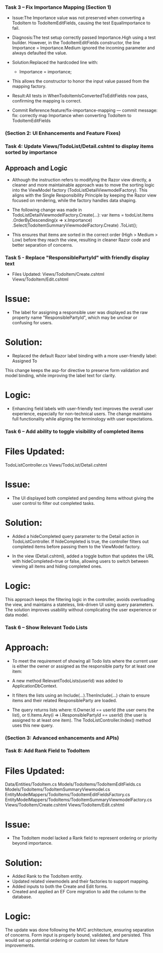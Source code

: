 ### Task 3 – Fix Importance Mapping (Section 1)

- Issue:The Importance value was not preserved when converting a TodoItem to TodoItemEditFields, causing the test EqualImportance to fail.

- Diagnosis:The test setup correctly passed Importance.High using a test builder. However, in the TodoItemEditFields constructor, the line Importance = Importance.Medium ignored the incoming parameter and always defaulted the value.

- Solution:Replaced the hardcoded line with:

    - Importance = importance;

- This allows the constructor to honor the input value passed from the mapping factory.

- Result:All tests in WhenTodoItemIsConvertedToEditFields now pass, confirming the mapping is correct.

- Commit Reference:feature/fix-importance-mapping — commit message: fix: correctly map Importance when converting TodoItem to TodoItemEditFields

### (Section 2: UI Enhancements and Feature Fixes)

### Task 4: Update Views/TodoList/Detail.cshtml to display items sorted by importance
## Approach and Logic

-   Although the instruction refers to modifying the Razor view directly, a cleaner and more maintainable approach was to move the sorting logic into the ViewModel factory (TodoListDetailViewmodelFactory). This aligns with the Single Responsibility Principle by keeping the Razor view focused on rendering, while the factory handles data shaping.

-   The following change was made in TodoListDetailViewmodelFactory.Create(...):
    var items = todoList.Items
        .OrderByDescending(x => x.Importance)
        .Select(TodoItemSummaryViewmodelFactory.Create)
        .ToList();

- This ensures that items are sorted in the correct order (High > Medium > Low) before they reach the view, resulting in cleaner Razor code and better separation of concerns.

### Task 5 - Replace "ResponsiblePartyId" with friendly display text

- Files Updated:
Views/TodoItem/Create.cshtml
Views/TodoItem/Edit.cshtml

# Issue:

- The label for assigning a responsible user was displayed as the raw property name "ResponsiblePartyId", which may be unclear or confusing for users.

# Solution:

- Replaced the default Razor label binding with a more user-friendly label:
    <label asp-for="ResponsiblePartyId">Assigned To</label>

This change keeps the asp-for directive to preserve form validation and model binding, while improving the label text for clarity.

# Logic:

- Enhancing field labels with user-friendly text improves the overall user experience, especially for non-technical users. The change maintains full functionality while aligning the terminology with user expectations.

### Task 6 – Add ability to toggle visibility of completed items

# Files Updated:
TodoListController.cs
Views/TodoList/Detail.cshtml

# Issue:

- The UI displayed both completed and pending items without giving the user control to filter out completed tasks.

# Solution:

- Added a hideCompleted query parameter to the Detail action in TodoListController. If hideCompleted is true, the controller filters out completed items before passing them to the ViewModel factory.

- In the view (Detail.cshtml), added a toggle button that updates the URL with hideCompleted=true or false, allowing users to switch between viewing all items and hiding completed ones.

# Logic:

This approach keeps the filtering logic in the controller, avoids overloading the view, and maintains a stateless, link-driven UI using query parameters. The solution improves usability without complicating the user experience or data model.

### Task 6 – Show Relevant Todo Lists

# Approach:
- To meet the requirement of showing all Todo lists where the current user is either the owner or assigned as the responsible party for at least one item:

- A new method RelevantTodoLists(userId) was added to ApplicationDbContext.
- It filters the lists using an Include(...).ThenInclude(...) chain to ensure items and their related ResponsibleParty are loaded.
- The query returns lists where:
    tl.Owner.Id == userId (the user owns the list), or
    tl.Items.Any(i => i.ResponsiblePartyId == userId) (the user is assigned to at least one item).
    The TodoListController.Index() method uses this new query.

### (Section 3: Advanced enhancements and APIs)

### Task 8: Add Rank Field to TodoItem
# Files Updated:
Data/Entities/TodoItem.cs
Models/TodoItems/TodoItemEditFields.cs
Models/TodoItems/TodoItemSummaryViewmodel.cs
EntityModelMappers/TodoItems/TodoItemEditFieldsFactory.cs
EntityModelMappers/TodoItems/TodoItemSummaryViewmodelFactory.cs
Views/TodoItem/Create.cshtml
Views/TodoItem/Edit.cshtml

# Issue:
- The TodoItem model lacked a Rank field to represent ordering or priority beyond importance.

# Solution:

- Added Rank to the TodoItem entity.
- Updated related viewmodels and their factories to support mapping.
- Added inputs to both the Create and Edit forms.
- Created and applied an EF Core migration to add the column to the database.

# Logic:
The update was done following the MVC architecture, ensuring separation of concerns. Form input is properly bound, validated, and persisted. This would set up potential ordering or custom list views for future improvements.



